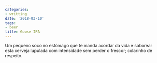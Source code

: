 ```yaml
---
categories:
- writting
date: '2018-03-10'
tags:
- beer
title: Goose IPA
---
```


Um pequeno soco no estômago que te manda acordar da vida e saborear esta cerveja lupulada com intensidade sem perder o frescor; colarinho de respeito.